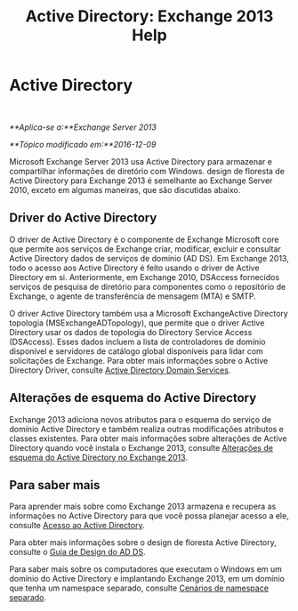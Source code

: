 ﻿---
title: 'Active Directory: Exchange 2013 Help'
TOCTitle: Active Directory
ms:assetid: 8e8464df-2d1d-4d68-82de-b0c158c549c3
ms:mtpsurl: https://technet.microsoft.com/pt-br/library/Bb123715(v=EXCHG.150)
ms:contentKeyID: 50486137
ms.date: 05/22/2018
mtps_version: v=EXCHG.150
ms.translationtype: MT
---

# Active Directory

 

_**Aplica-se a:**Exchange Server 2013_

_**Tópico modificado em:**2016-12-09_

Microsoft Exchange Server 2013 usa Active Directory para armazenar e compartilhar informações de diretório com Windows. design de floresta de Active Directory para Exchange 2013 é semelhante ao Exchange Server 2010, exceto em algumas maneiras, que são discutidas abaixo.

## Driver do Active Directory

O driver de Active Directory é o componente de Exchange Microsoft core que permite aos serviços de Exchange criar, modificar, excluir e consultar Active Directory dados de serviços de domínio (AD DS). Em Exchange 2013, todo o acesso aos Active Directory é feito usando o driver de Active Directory em si. Anteriormente, em Exchange 2010, DSAccess fornecidos serviços de pesquisa de diretório para componentes como o repositório de Exchange, o agente de transferência de mensagem (MTA) e SMTP.

O driver Active Directory também usa a Microsoft ExchangeActive Directory topologia (MSExchangeADTopology), que permite que o driver Active Directory usar os dados de topologia do Directory Service Access (DSAccess). Esses dados incluem a lista de controladores de domínio disponível e servidores de catálogo global disponíveis para lidar com solicitações de Exchange. Para obter mais informações sobre o Active Directory Driver, consulte [Active Directory Domain Services](https://go.microsoft.com/fwlink/p/?linkid=110942).

## Alterações de esquema do Active Directory

Exchange 2013 adiciona novos atributos para o esquema do serviço de domínio Active Directory e também realiza outras modificações atributos e classes existentes. Para obter mais informações sobre alterações de Active Directory quando você instala o Exchange 2013, consulte [Alterações de esquema do Active Directory no Exchange 2013](exchange-2013-active-directory-schema-changes-exchange-2013-help.md).

## Para saber mais

Para aprender mais sobre como Exchange 2013 armazena e recupera as informações no Active Directory para que você possa planejar acesso a ele, consulte [Acesso ao Active Directory](access-to-active-directory-exchange-2013-help.md).

Para obter mais informações sobre o design de floresta Active Directory, consulte o [Guia de Design do AD DS](https://go.microsoft.com/fwlink/p/?linkid=264957).

Para saber mais sobre os computadores que executam o Windows em um domínio do Active Directory e implantando Exchange 2013, em um domínio que tenha um namespace separado, consulte [Cenários de namespace separado](disjoint-namespace-scenarios-exchange-2013-help.md).

